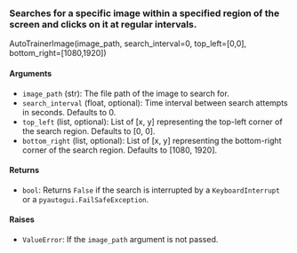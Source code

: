 ### Searches for a specific image within a specified region of the screen and clicks on it at regular intervals.

AutoTrainerImage(image_path, search_interval=0, top_left=[0,0], bottom_right=[1080,1920])

#### Arguments

- `image_path` (str): The file path of the image to search for.
- `search_interval` (float, optional): Time interval between search attempts in seconds. Defaults to 0.
- `top_left` (list, optional): List of [x, y] representing the top-left corner of the search region. Defaults to [0, 0].
- `bottom_right` (list, optional): List of [x, y] representing the bottom-right corner of the search region. Defaults to [1080, 1920].

#### Returns

- `bool`: Returns `False` if the search is interrupted by a `KeyboardInterrupt` or a `pyautogui.FailSafeException`.

#### Raises

- `ValueError`: If the `image_path` argument is not passed.
